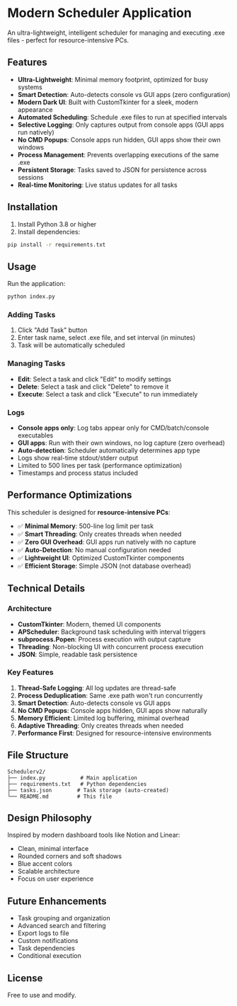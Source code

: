 # Modern Scheduler Application

An ultra-lightweight, intelligent scheduler for managing and executing .exe files - perfect for resource-intensive PCs.

## Features

- **Ultra-Lightweight**: Minimal memory footprint, optimized for busy systems
- **Smart Detection**: Auto-detects console vs GUI apps (zero configuration)
- **Modern Dark UI**: Built with CustomTkinter for a sleek, modern appearance
- **Automated Scheduling**: Schedule .exe files to run at specified intervals
- **Selective Logging**: Only captures output from console apps (GUI apps run natively)
- **No CMD Popups**: Console apps run hidden, GUI apps show their own windows
- **Process Management**: Prevents overlapping executions of the same .exe
- **Persistent Storage**: Tasks saved to JSON for persistence across sessions
- **Real-time Monitoring**: Live status updates for all tasks

## Installation

1. Install Python 3.8 or higher
2. Install dependencies:

```bash
pip install -r requirements.txt
```

## Usage

Run the application:

```bash
python index.py
```

### Adding Tasks

1. Click "Add Task" button
2. Enter task name, select .exe file, and set interval (in minutes)
3. Task will be automatically scheduled

### Managing Tasks

- **Edit**: Select a task and click "Edit" to modify settings
- **Delete**: Select a task and click "Delete" to remove it
- **Execute**: Select a task and click "Execute" to run immediately

### Logs

- **Console apps only**: Log tabs appear only for CMD/batch/console executables
- **GUI apps**: Run with their own windows, no log capture (zero overhead)
- **Auto-detection**: Scheduler automatically determines app type
- Logs show real-time stdout/stderr output
- Limited to 500 lines per task (performance optimization)
- Timestamps and process status included

## Performance Optimizations

This scheduler is designed for **resource-intensive PCs**:

- ✅ **Minimal Memory**: 500-line log limit per task
- ✅ **Smart Threading**: Only creates threads when needed
- ✅ **Zero GUI Overhead**: GUI apps run natively with no capture
- ✅ **Auto-Detection**: No manual configuration needed
- ✅ **Lightweight UI**: Optimized CustomTkinter components
- ✅ **Efficient Storage**: Simple JSON (not database overhead)

## Technical Details

### Architecture

- **CustomTkinter**: Modern, themed UI components
- **APScheduler**: Background task scheduling with interval triggers
- **subprocess.Popen**: Process execution with output capture
- **Threading**: Non-blocking UI with concurrent process execution
- **JSON**: Simple, readable task persistence

### Key Features

1. **Thread-Safe Logging**: All log updates are thread-safe
2. **Process Deduplication**: Same .exe path won't run concurrently
3. **Smart Detection**: Auto-detects console vs GUI apps
4. **No CMD Popups**: Console apps hidden, GUI apps show naturally
5. **Memory Efficient**: Limited log buffering, minimal overhead
6. **Adaptive Threading**: Only creates threads when needed
7. **Performance First**: Designed for resource-intensive environments

## File Structure

```
Schedulerv2/
├── index.py           # Main application
├── requirements.txt   # Python dependencies
├── tasks.json        # Task storage (auto-created)
└── README.md         # This file
```

## Design Philosophy

Inspired by modern dashboard tools like Notion and Linear:
- Clean, minimal interface
- Rounded corners and soft shadows
- Blue accent colors
- Scalable architecture
- Focus on user experience

## Future Enhancements

- Task grouping and organization
- Advanced search and filtering
- Export logs to file
- Custom notifications
- Task dependencies
- Conditional execution

## License

Free to use and modify.
